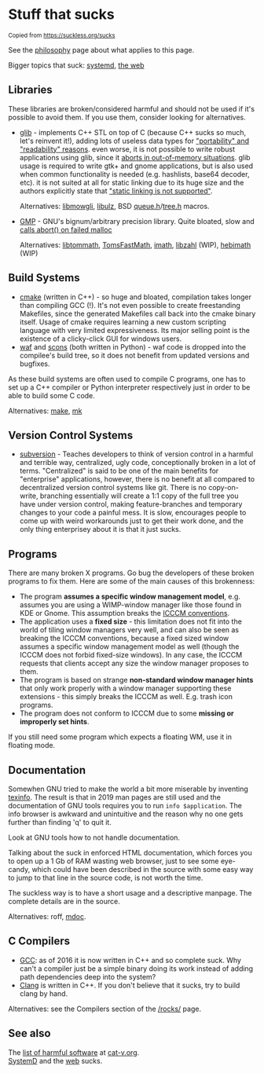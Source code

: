 <h1>Stuff that sucks</h1>
<small>Copied from <a href="https://suckless.org/sucks/">https://suckless.org/sucks</a></small>
<p>See the <a href="//suckless.org/philosophy">philosophy</a> page about what applies
to this page.</p>
<p>Bigger topics that suck: <a href="//suckless.org/sucks/systemd">systemd</a>,
<a href="//suckless.org/sucks/web">the web</a></p>
<h2>Libraries</h2>
<p>These libraries are broken/considered harmful and should not be used
if it's possible to avoid them. If you use them, consider looking for
alternatives.</p>
<ul>
<li><p><a href="http://library.gnome.org/devel/glib/">glib</a> - implements C++ STL on top of C
(because C++ sucks so much, let's reinvent it!), adding lots of useless data
types for <a href="http://library.gnome.org/devel/glib/unstable/glib-Basic-Types.html">&quot;portability&quot; and &quot;readability&quot;
reasons</a>.
even worse, it is not possible to write robust applications using glib, since
it <a href="https://bugzilla.gnome.org/show_bug.cgi?id=674446">aborts in out-of-memory situations</a>.
glib usage is required to write gtk+ and gnome applications, but is also used when common
functionality is needed (e.g. hashlists, base64 decoder, etc). it is not suited
at all for static linking due to its huge size and the authors explicitly state
that <a href="https://bugzilla.gnome.org/show_bug.cgi?id=768215#c16">&quot;static linking is not supported&quot;</a>.</p>
<p>Alternatives: <a href="https://github.com/atheme/libmowgli-2">libmowgli</a>,
<a href="https://github.com/rofl0r/libulz">libulz</a>,
BSD <a href="https://man.openbsd.org/queue">queue.h</a>/<a href="https://man.openbsd.org/tree">tree.h</a> macros.</p>
</li>
<li><p><a href="http://gmplib.org/">GMP</a> - GNU's bignum/arbitrary precision
library. Quite bloated, slow and <a href="https://gmplib.org/repo/gmp/file/tip/memory.c#l105">calls abort() on failed
malloc</a></p>
<p>Alternatives: <a href="http://www.libtom.net/LibTomMath/">libtommath</a>,
<a href="http://www.libtom.net/TomsFastMath/">TomsFastMath</a>,
<a href="https://github.com/creachadair/imath">imath</a>,
<a href="//libs.suckless.org/libzahl">libzahl</a> (WIP),
<a href="https://github.com/suiginsoft/hebimath">hebimath</a> (WIP)</p>
</li>
</ul>
<h2>Build Systems</h2>
<ul>
<li><a href="http://www.cmake.org/">cmake</a> (written in C++) - so huge and bloated,
compilation takes longer than compiling GCC (!). It's not even possible
to create freestanding Makefiles, since the generated Makefiles call
back into the cmake binary itself. Usage of cmake requires learning a
new custom scripting language with very limited expressiveness. Its
major selling point is the existence of a clicky-click GUI for windows
users.</li>
<li><a href="https://code.google.com/p/waf/">waf</a> and
<a href="http://www.scons.org/">scons</a> (both written in Python) - waf code is
dropped into the compilee's build tree, so it does not benefit from
updated versions and bugfixes.</li>
</ul>
<p>As these build systems are often used to compile C programs, one has to
set up a C++ compiler or Python interpreter respectively just in order
to be able to build some C code.</p>
<p>Alternatives:
<a href="http://pubs.opengroup.org/onlinepubs/9699919799/utilities/make.html">make</a>,
<a href="http://doc.cat-v.org/plan_9/4th_edition/papers/mk">mk</a></p>
<h2>Version Control Systems</h2>
<ul>
<li><a href="https://subversion.apache.org/">subversion</a> - Teaches developers to
think of version control in a harmful and terrible way, centralized,
ugly code, conceptionally broken in a lot of terms. &quot;Centralized&quot; is
said to be one of the main benefits for &quot;enterprise&quot; applications,
however, there is no benefit at all compared to decentralized version
control systems like git. There is no copy-on-write, branching
essentially will create a 1:1 copy of the full tree you have under
version control, making feature-branches and temporary changes to your
code a painful mess. It is slow, encourages people to come up with weird
workarounds just to get their work done, and the only thing enterprisey
about it is that it just sucks.</li>
</ul>
<h2>Programs</h2>
<p>There are many broken X programs. Go bug the developers of these
broken programs to fix them. Here are some of the main causes of this
brokenness:</p>
<ul>
<li>The program <strong>assumes a specific window management model</strong>,
e.g. assumes you are using a WIMP-window manager like those
found in KDE or Gnome. This assumption breaks the <a href="http://tronche.com/gui/x/icccm/">ICCCM
conventions</a>.</li>
<li>The application uses a <strong>fixed size</strong> - this limitation does not fit
into the world of tiling window managers very well, and can also be seen
as breaking the ICCCM conventions, because a fixed sized window assumes
a specific window management model as well (though the ICCCM does not
forbid fixed-size windows). In any case, the ICCCM requests that clients
accept any size the window manager proposes to them.</li>
<li>The program is based on strange <strong>non-standard window manager
hints</strong> that only work properly with a window manager supporting these
extensions - this simply breaks the ICCCM as well. E.g. trash icon
programs.</li>
<li>The program does not conform to ICCCM due to some <strong>missing or
improperly set hints</strong>.</li>
</ul>
<p>If you still need some program which expects a floating WM, use it in
floating mode.</p>
<h2>Documentation</h2>
<p>Somewhen GNU tried to make the world a bit more miserable by inventing
<a href="https://www.gnu.org/software/texinfo/">texinfo</a>. The result is that
in 2019 man pages are still used and the documentation of GNU tools
requires you to run <code>info $application</code>. The info browser is awkward and
unintuitive and the reason why no one gets further than finding 'q' to
quit it.</p>
<p>Look at GNU tools how to not handle documentation.</p>
<p>Talking about the suck in enforced HTML documentation, which forces
you to open up a 1 Gb of RAM wasting web browser, just to see some
eye-candy, which could have been described in the source with some easy
way to jump to that line in the source code, is not worth the time.</p>
<p>The suckless way is to have a short usage and a descriptive manpage. The
complete details are in the source.</p>
<p>Alternatives: roff, <a href="https://mandoc.bsd.lv/">mdoc</a>.</p>
<h2>C Compilers</h2>
<ul>
<li><a href="http://gcc.gnu.org/">GCC</a>: as of 2016 it is now written in C++ and so
complete suck. Why can't a compiler just be a simple binary doing its work
instead of adding path dependencies deep into the system?</li>
<li><a href="http://clang.llvm.org/">Clang</a> is written in C++. If you don't
believe that it sucks, try to build clang by hand.</li>
</ul>
<p>Alternatives: see the Compilers section of the <a href="../rocks">/rocks/</a> page.</p>
<h2>See also</h2>
<p>The <a href="http://harmful.cat-v.org/software/">list of harmful software</a> at
<a href="http://cat-v.org">cat-v.org</a>.<br>
<a href="systemd_sucks">SystemD</a> and the <a href="web_sucks">web</a> sucks.</p>
